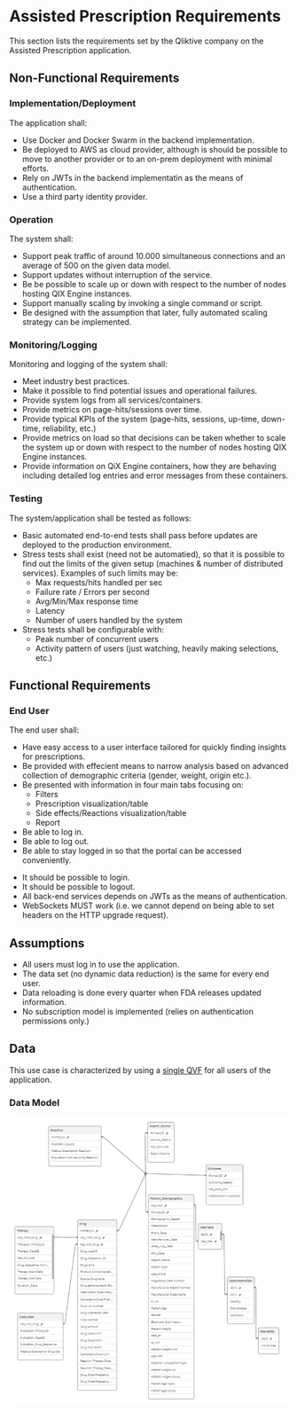 # Assisted Prescription Requirements

This section lists the requirements set by the Qliktive company on the Assisted Prescription application.

## Non-Functional Requirements

### Implementation/Deployment

The application shall:

- Use Docker and Docker Swarm in the backend implementation.
- Be deployed to AWS as cloud provider, although is should be possible to move to another provider or to an on-prem
  deployment with minimal efforts.
- Rely on JWTs in the backend implementatin as the means of authentication.
- Use a third party identity provider.

### Operation

The system shall:

- Support peak traffic of around 10.000 simultaneous connections and an average of 500 on the given
  data model.
- Support updates without interruption of the service.
- Be be possible to scale up or down with respect to the number of nodes hosting QIX Engine instances.
- Support manually scaling by invoking a single command or script.
- Be designed with the assumption that later, fully automated scaling strategy can be implemented.

### Monitoring/Logging

Monitoring and logging of the system shall:

- Meet industry best practices.
- Make it possible to find potential issues and operational failures.
- Provide system logs from all services/containers.
- Provide metrics on page-hits/sessions over time.
- Provide typical KPIs of the system (page-hits, sessions, up-time, down-time, reliability, etc.)
- Provide metrics on load so that decisions can be taken whether to scale the system up or down with respect to the
  number of nodes hosting QIX Engine instances.
- Provide information on QiX Engine containers, how they are behaving including detailed log entries and error messages from
  these containers.

### Testing

The system/application shall be tested as follows:

- Basic automated end-to-end tests shall pass before updates are deployed to the production environment.
- Stress tests shall exist (need not be automatied), so that it is possible to find out the limits of the given setup
  (machines & number of distributed services). Examples of such limits may be:
  - Max requests/hits handled per sec
  - Failure rate / Errors per second
  - Avg/Min/Max response time
  - Latency
  - Number of users handled by the system
- Stress tests shall be configurable with:
  - Peak number of concurrent users
  - Activity pattern of users (just watching, heavily making selections, etc.)

## Functional Requirements

### End User

The end user shall:

- Have easy access to a user interface tailored for quickly finding insights for prescriptions.
- Be provided with effecient means to narrow analysis based on advanced collection of demographic criteria (gender,
  weight, origin etc.).
- Be presented with information in four main tabs focusing on:
  - Filters
  - Prescription visualization/table
  - Side effects/Reactions visualization/table
  - Report
- Be able to log in.
- Be able to log out.
- Be able to stay logged in so that the portal can be accessed conveniently.



* It should be possible to login.
* It should be possible to logout.
* All back-end services depends on JWTs as the means of authentication.
* WebSockets MUST work (i.e. we cannot depend on being able to set headers on the HTTP upgrade request).



## Assumptions

- All users must log in to use the application.
- The data set (no dynamic data reduction) is the same for every end user.
- Data reloading is done every quarter when FDA releases updated information.
- No subscription model is implemented (relies on authentication permissions only.)

## Data

This use case is characterized by using a
[single QVF](https://github.com/qlik-ea/qliktive-custom-analytics/blob/master/data/doc/drugcases.qvf) for all users
of the application.

### Data Model

![Data model](./images/data-model.png)
